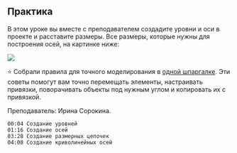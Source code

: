 ## Практика

В этом уроке вы вместе с преподавателем создадите уровни и оси в проекте и расставите размеры. Все размеры, которые нужны для построения осей, на картинке ниже:

![](/img/RVS_18/1670682040_block-1-praktika-grids-01.jpg)  

⭐️ Собрали правила для точного моделирования в [одной шпаргалке](https://softculture.cc/blog/entries/articles/modelirovanie-i-grafika-v-revit). Эти советы помогут вам точно перемещать элементы, настраивать привязки, поворачивать объекты под нужным углом и копировать их с привязкой.

Преподаватель: Ирина Сорокина.
  
[](https://player.softculture.cc/embed/online/RVT/RVT_42.17.02_L2-13_Practice_Grid_Level)

```chapters
00:04 Создание уровней
01:16 Создание осей
03:28 Создание размерных цепочек
04:08 Создание криволинейных осей
```